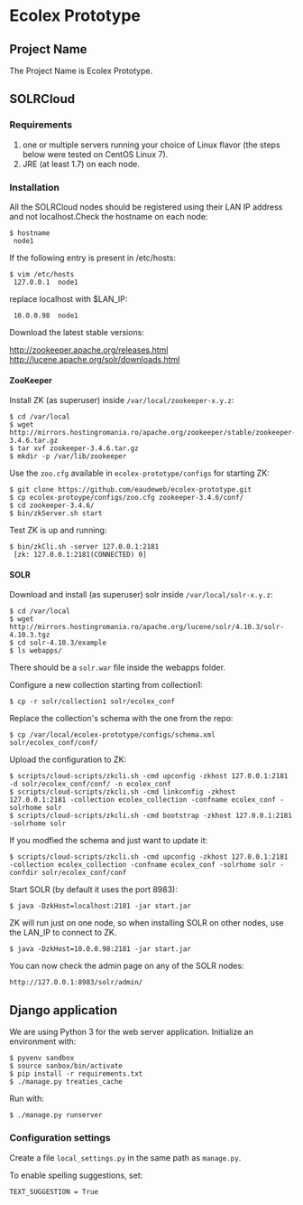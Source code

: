 Ecolex Prototype
================

## Project Name

The Project Name is Ecolex Prototype.

## SOLRCloud

### Requirements

1. one or multiple servers running your choice of Linux flavor (the steps below were tested on CentOS Linux 7).
2. JRE (at least 1.7) on each node.

### Installation

All the SOLRCloud nodes should be registered using their LAN IP address and not
localhost.Check the hostname on each node:

	$ hostname
	 node1

If the following entry is present in /etc/hosts:

	$ vim /etc/hosts
	 127.0.0.1	node1

replace localhost with $LAN_IP:
	
	 10.0.0.98	node1

Download the latest stable versions:

http://zookeeper.apache.org/releases.html
http://lucene.apache.org/solr/downloads.html


#### ZooKeeper

Install ZK (as superuser) inside `/var/local/zookeeper-x.y.z`:

	$ cd /var/local
	$ wget http://mirrors.hostingromania.ro/apache.org/zookeeper/stable/zookeeper-3.4.6.tar.gz
	$ tar xvf zookeeper-3.4.6.tar.gz
	$ mkdir -p /var/lib/zookeeper

Use the `zoo.cfg` available in `ecolex-prototype/configs` for starting ZK:

	$ git clone https://github.com/eaudeweb/ecolex-prototype.git
	$ cp ecolex-protoype/configs/zoo.cfg zookeeper-3.4.6/conf/
	$ cd zookeeper-3.4.6/
	$ bin/zkServer.sh start
		
Test ZK is up and running:
	
	$ bin/zkCli.sh -server 127.0.0.1:2181
	 [zk: 127.0.0.1:2181(CONNECTED) 0]


#### SOLR

Download and install (as superuser) solr inside `/var/local/solr-x.y.z`:
	
	$ cd /var/local
	$ wget http://mirrors.hostingromania.ro/apache.org/lucene/solr/4.10.3/solr-4.10.3.tgz
	$ cd solr-4.10.3/example
	$ ls webapps/

There should be a `solr.war` file inside the webapps folder.

Configure a new collection starting from collection1:

	$ cp -r solr/collection1 solr/ecolex_conf
	
Replace the collection's schema with the one from the repo:

	$ cp /var/local/ecolex-prototype/configs/schema.xml solr/ecolex_conf/conf/

Upload the configuration to ZK:

	$ scripts/cloud-scripts/zkcli.sh -cmd upconfig -zkhost 127.0.0.1:2181 -d solr/ecolex_conf/conf/ -n ecolex_conf
	$ scripts/cloud-scripts/zkcli.sh -cmd linkconfig -zkhost 127.0.0.1:2181 -collection ecolex_collection -confname ecolex_conf -solrhome solr
	$ scripts/cloud-scripts/zkcli.sh -cmd bootstrap -zkhost 127.0.0.1:2181 -solrhome solr

If you modfied the schema and just want to update it:
	
	$ scripts/cloud-scripts/zkcli.sh -cmd upconfig -zkhost 127.0.0.1:2181 -collection ecolex_collection -confname ecolex_conf -solrhome solr -confdir solr/ecolex_conf/conf

Start SOLR (by default it uses the port 8983):

	$ java -DzkHost=localhost:2181 -jar start.jar

ZK will run just on one node, so when installing SOLR on other nodes, use the LAN_IP to connect to ZK.

	$ java -DzkHost=10.0.0.98:2181 -jar start.jar

You can now check the admin page on any of the SOLR nodes:

	http://127.0.0.1:8983/solr/admin/


## Django application

We are using Python 3 for the web server application. Initialize an environment with:

    $ pyvenv sandbox
    $ source sanbox/bin/activate
    $ pip install -r requirements.txt
    $ ./manage.py treaties_cache

Run with:

    $ ./manage.py runserver

### Configuration settings

Create a file `local_settings.py` in the same path as `manage.py`.

To enable spelling suggestions, set:

    TEXT_SUGGESTION = True
